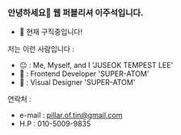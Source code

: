### 안녕하세요👋 웹 퍼블리셔 이주석입니다.

- 🔭 현재 구직중입니다! 

저는 이런 사람입니다 :
- 😐 : Me, Myself, and I 'JUSEOK TEMPEST LEE'
- 🥶 : Frontend Developer 'SUPER-ATOM'
- 🥰 : Visual Designer 'SUPER-ATOM'

연락처 :
- e-mail : pillar.of.tin@gmail.com
- H.P : 010-5009-9835
